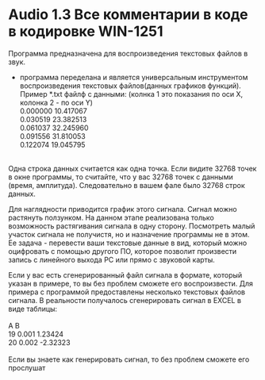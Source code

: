 # Audio 1.3 Все комментарии в коде в кодировке WIN-1251
Программа предназначена для воспроизведения текстовых файлов в звук.<br />
- программа переделана и является универсальным инструментом воспроизведения текстовых файлов(данных графиков функций).<br />
Пример *.txt файлф с данными: (колнка 1 это показания по оси X, колонка 2 - по оси Y)<br />
0.000000	10.417067<br />
0.030519	23.382513<br />
0.061037	32.245960<br />
0.091556	31.810053<br />
0.122074	19.045795<br />
<br />
Одна строка данных считается как одна точка. Если видите 32768 точек в окне программы, то считайте, что у вас 32768
точек с данными (время, амплитуда). Следовательно в вашем фале было 32768 строк данных.

Для наглядности приводится график этого сигнала. Сигнал можно растянуть ползунком.
На данном этапе реализована только возможность растягивания сигнала в одну сторону.
Посмотреть малый участок сигнала не получистя, но и назначение программы не в этом. Ее задача -
перевести ваши текстовые данные в вид, который можно оцифровать с помощью другого ПО, которое позволит
произвести запись с линейного выхода PC или прямо с звуковой карты.

Если у вас есть сгенерированный файл сигнала в формате, который указан в примере, то вы без проблем сможете его
воспроизвести. Для примера с программой предоставлены несколько текстовых файлов сигнала.
В реальности получалось сгенерировать сигнал в EXCEL в виде таблицы:<br />
<br />
     А           B<br />
19   0.001      1.23424<br />
20   0.002      -2.32323<br />
<br />
Если вы знаете как генерировать сигнал, то без проблем сможете его прослушат
